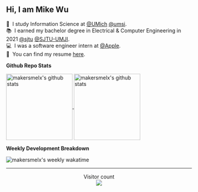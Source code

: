 ## Hi, I am Mike Wu

📖&nbsp;&nbsp;I study Information Science at [@UMich](https://github.com/umich) [@umsi](https://github.com/msi). \
📚&nbsp;&nbsp;I earned my bachelor degree in Electrical & Computer Engineering in 2021 [@sjtu](https://github.com/sjtu) [@SJTU-UMJI](https://github.com/SJTU-UMJI). \
💻&nbsp;&nbsp;I was a software engineer intern at [@Apple](https://github.com/apple). \
📃&nbsp;&nbsp;You can find my resume [here](https://jiayao.me/JiayaoWu.pdf).

**Github Repo Stats**

<a href="https://github.com/anuraghazra/github-readme-stats">
  <img align="center" alt="makersmelx's github stats" height='180' src="https://github-readme-stats.vercel.app/api?username=makersmelx&show_icons=true&include_all_commits=true">
 </a>
<a href="https://github.com/anuraghazra/github-readme-stats">
  <img align="center" alt="makersmelx's github stats" height='180' src="https://github-readme-stats.vercel.app/api/top-langs/?username=makersmelx&layout=compact">
</a>

<br>

**Weekly Development Breakdown**

![makersmelx's weekly wakatime](https://github-readme-stats.vercel.app/api/wakatime?username=makersmelx&layout=compact&range=last_7_days)

***
<p align="center"> 
  Visitor count<br>
  <img src="https://profile-counter.glitch.me/makersmelx/count.svg" />
</p>
